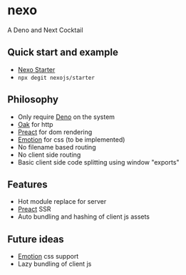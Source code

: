 # nexo
A Deno and Next Cocktail

## Quick start and example
- [Nexo Starter](https://github.com/nexojs/starter)
- `npx degit nexojs/starter`

## Philosophy
- Only require [Deno](https://github.com/denoland/deno) on the system
- [Oak](https://github.com/oakserver/oak) for http
- [Preact](https://github.com/preactjs/preact) for dom rendering
- [Emotion](https://github.com/emotion-js/emotion) for css (to be implemented)
- No filename based routing
- No client side routing
- Basic client side code splitting using window "exports"

## Features
- Hot module replace for server
- [Preact](https://github.com/preactjs/preact) SSR
- Auto bundling and hashing of client js assets

## Future ideas
- [Emotion](https://github.com/emotion-js/emotion) css support
- Lazy bundling of client js
